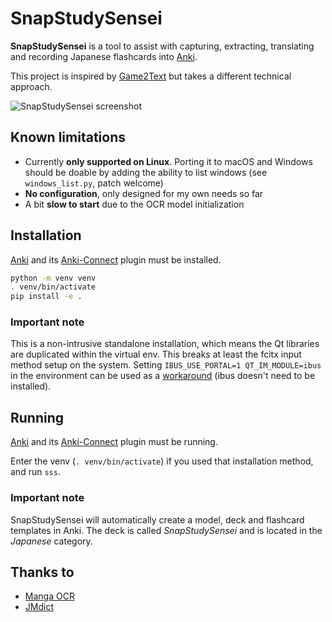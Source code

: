 # SnapStudySensei

**SnapStudySensei** is a tool to assist with capturing, extracting, translating
and recording Japanese flashcards into [Anki].

This project is inspired by [Game2Text] but takes a different technical approach.

![SnapStudySensei screenshot](.screenshot.png)


## Known limitations

- Currently **only supported on Linux**. Porting it to macOS and Windows should
  be doable by adding the ability to list windows (see `windows_list.py`, patch
  welcome)
- **No configuration**, only designed for my own needs so far
- A bit **slow to start** due to the OCR model initialization


## Installation

[Anki] and its [Anki-Connect] plugin must be installed.

```sh
python -m venv venv
. venv/bin/activate
pip install -e .
```

### Important note

This is a non-intrusive standalone installation, which means the Qt libraries
are duplicated within the virtual env. This breaks at least the fcitx input
method setup on the system. Setting `IBUS_USE_PORTAL=1 QT_IM_MODULE=ibus` in the
environment can be used as a [workaround] (ibus doesn't need to be installed).

[workaround]: https://github.com/fcitx/fcitx5/discussions/873#discussioncomment-7223614

## Running

[Anki] and its [Anki-Connect] plugin must be running.

Enter the venv (`. venv/bin/activate`) if you used that installation method, and
run `sss`.

### Important note

SnapStudySensei will automatically create a model, deck and flashcard templates
in Anki. The deck is called *SnapStudySensei* and is located in the *Japanese*
category.


## Thanks to

- [Manga OCR](https://github.com/kha-white/manga-ocr/)
- [JMdict](https://www.edrdg.org/wiki/index.php/JMdict-EDICT_Dictionary_Project)


[Anki]: https://apps.ankiweb.net
[Anki-Connect]: https://foosoft.net/projects/anki-connect
[Game2Text]: https://game2text.com